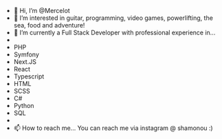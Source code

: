 - 👋 Hi, I’m @Mercelot
- 👀 I’m interested in guitar, programming, video games, powerlifting, the sea, food and adventure!
- 🌱 I’m currently a Full Stack Developer with professional experience in...
- 
-  PHP 
-  Symfony 
-  Next.JS
-  React
-  Typescript 
-  HTML
-  SCSS
-  C#
-  Python
-  SQL
-
- 📫 How to reach me... You can reach me via instagram @ shamonou :) 

<!---
Mercelot/Mercelot is a ✨ special ✨ repository because its `README.md` (this file) appears on your GitHub profile.
You can click the Preview link to take a look at your changes.
--->
